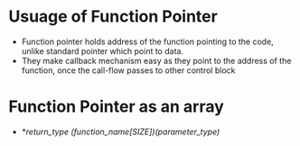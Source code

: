 # Usuage of Function Pointer
 * Function pointer holds address of the function pointing to the code, unlike standard pointer which point to data.
 * They make callback mechanism easy as they point to the address of the function, once the call-flow passes to other control block

# Function Pointer as an array
 * **return_type (*function_name[SIZE])(parameter_type)**
